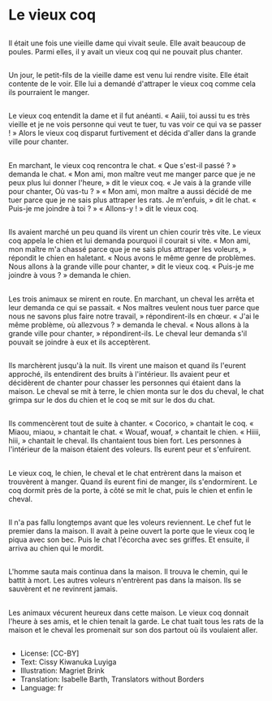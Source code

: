 # Le vieux coq

##
Il était une fois une vieille dame qui
vivait seule. Elle avait beaucoup de
poules. Parmi elles, il y avait un
vieux coq qui ne pouvait plus
chanter.

##
Un jour, le petit-fils de la vieille
dame est venu lui rendre visite. Elle
était contente de le voir. Elle lui a
demandé d'attraper le vieux coq
comme cela ils pourraient le
manger.

##
Le vieux coq entendit la dame et il
fut anéanti.
« Aaiii, toi aussi tu es très vieille et je
ne vois personne qui veut te tuer,
tu vas voir ce qui va se passer ! »
Alors le vieux coq disparut
furtivement et décida d'aller dans la
grande ville pour chanter.

##
En marchant, le vieux coq rencontra le chat.
« Que s'est-il passé ? » demanda le chat.
« Mon ami, mon maître veut me manger parce que je
ne peux plus lui donner l'heure, » dit le vieux coq.
« Je vais à la grande ville pour chanter, Où vas-tu ? »
« Mon ami, mon maître a aussi décidé de me tuer
parce que je ne sais plus attraper les rats. Je
m'enfuis, » dit le chat. « Puis-je me joindre à toi ? »
« Allons-y ! » dit le vieux coq.

##
Ils avaient marché un peu quand ils
virent un chien courir très vite. Le
vieux coq appela le chien et lui
demanda pourquoi il courait si vite.
« Mon ami, mon maître m'a chassé
parce que je ne sais plus attraper
les voleurs, » répondit le chien en
haletant.
« Nous avons le même genre de
problèmes. Nous allons à la grande
ville pour chanter, » dit le vieux coq.
« Puis-je me joindre à vous ? »
demanda le chien.

##
Les trois animaux se mirent en
route. En marchant, un cheval les
arrêta et leur demanda ce qui se
passait.
« Nos maîtres veulent nous tuer
parce que nous ne savons plus faire
notre travail, » répondirent-ils en
chœur.
« J'ai le même problème, où allezvous ? » demanda le cheval.
« Nous allons à la grande ville pour
chanter, » répondirent-ils.
Le cheval leur demanda s'il pouvait
se joindre à eux et ils acceptèrent.

##
Ils marchèrent jusqu'à la nuit. Ils
virent une maison et quand ils
l'eurent approché, ils entendirent
des bruits à l'intérieur. Ils avaient
peur et décidèrent de chanter pour
chasser les personnes qui étaient
dans la maison.
Le cheval se mit à terre, le chien
monta sur le dos du cheval, le chat
grimpa sur le dos du chien et le coq
se mit sur le dos du chat.

##
Ils commencèrent tout de suite à
chanter.
« Cocorico, » chantait le coq.
« Miaou, miaou, » chantait le chat.
« Wouaf, wouaf, » chantait le chien.
« Hiiii, hiii, » chantait le cheval.
Ils chantaient tous bien fort. Les
personnes à l'intérieur de la maison
étaient des voleurs. Ils eurent peur
et s'enfuirent.

##
Le vieux coq, le chien, le cheval et
le chat entrèrent dans la maison et
trouvèrent à manger. Quand ils
eurent fini de manger, ils
s'endormirent. Le coq dormit près
de la porte, à côté se mit le chat,
puis le chien et enfin le cheval.

##
Il n'a pas fallu longtemps avant que
les voleurs reviennent. Le chef fut le
premier dans la maison. Il avait à
peine ouvert la porte que le vieux
coq le piqua avec son bec. Puis le
chat l'écorcha avec ses griffes. Et
ensuite, il arriva au chien qui le
mordit.

##
L'homme sauta mais continua dans
la maison. Il trouva le chemin, qui le
battit à mort. Les autres voleurs
n'entrèrent pas dans la maison. Ils
se sauvèrent et ne revinrent jamais.

##
Les animaux vécurent heureux dans
cette maison. Le vieux coq donnait
l'heure à ses amis, et le chien tenait
la garde. Le chat tuait tous les rats
de la maison et le cheval les
promenait sur son dos partout où ils
voulaient aller.

##
* License: [CC-BY]
* Text: Cissy Kiwanuka Luyiga
* Illustration: Magriet Brink
* Translation: Isabelle Barth, Translators without Borders
* Language: fr
